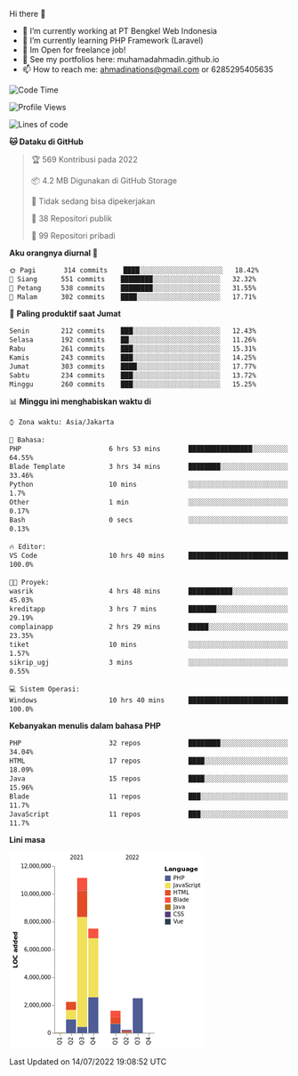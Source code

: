 Hi there 👋

- 🔭 I’m currently working at PT Bengkel Web Indonesia
- 🌱 I’m currently learning PHP Framework (Laravel)
- 📂 Im Open for freelance job!
- 🧷 See my portfolios here: muhamadahmadin.github.io
- 📫 How to reach me: ahmadinations@gmail.com or 6285295405635


<!--START_SECTION:waka-->
![Code Time](http://img.shields.io/badge/Code%20Time-0%20secs-blue)

![Profile Views](http://img.shields.io/badge/Profil%20dilihat-0-blue)

![Lines of code](https://img.shields.io/badge/Sejak%20Hello%20World%20aku%20telah%20menulis-25%20Million%20baris%20kode-blue)

**🐱 Dataku di GitHub** 

> 🏆 569 Kontribusi pada 2022
 > 
> 📦 4.2 MB Digunakan di GitHub Storage 
 > 
> 🚫 Tidak sedang bisa dipekerjakan
 > 
> 📜 38 Repositori publik 
 > 
> 🔑 99 Repositori pribadi  
 > 
**Aku orangnya diurnal 🐤** 

```text
🌞 Pagi       314 commits    ████░░░░░░░░░░░░░░░░░░░░░   18.42% 
🌆 Siang      551 commits    ████████░░░░░░░░░░░░░░░░░   32.32% 
🌃 Petang     538 commits    ████████░░░░░░░░░░░░░░░░░   31.55% 
🌙 Malam      302 commits    ████░░░░░░░░░░░░░░░░░░░░░   17.71%

```
📅 **Paling produktif saat Jumat** 

```text
Senin        212 commits    ███░░░░░░░░░░░░░░░░░░░░░░   12.43% 
Selasa       192 commits    ██░░░░░░░░░░░░░░░░░░░░░░░   11.26% 
Rabu         261 commits    ███░░░░░░░░░░░░░░░░░░░░░░   15.31% 
Kamis        243 commits    ███░░░░░░░░░░░░░░░░░░░░░░   14.25% 
Jumat        303 commits    ████░░░░░░░░░░░░░░░░░░░░░   17.77% 
Sabtu        234 commits    ███░░░░░░░░░░░░░░░░░░░░░░   13.72% 
Minggu       260 commits    ███░░░░░░░░░░░░░░░░░░░░░░   15.25%

```


📊 **Minggu ini menghabiskan waktu di** 

```text
⌚︎ Zona waktu: Asia/Jakarta

💬 Bahasa: 
PHP                      6 hrs 53 mins       ████████████████░░░░░░░░░   64.55% 
Blade Template           3 hrs 34 mins       ████████░░░░░░░░░░░░░░░░░   33.46% 
Python                   10 mins             ░░░░░░░░░░░░░░░░░░░░░░░░░   1.7% 
Other                    1 min               ░░░░░░░░░░░░░░░░░░░░░░░░░   0.17% 
Bash                     0 secs              ░░░░░░░░░░░░░░░░░░░░░░░░░   0.13%

🔥 Editor: 
VS Code                  10 hrs 40 mins      █████████████████████████   100.0%

🐱‍💻 Proyek: 
wasrik                   4 hrs 48 mins       ███████████░░░░░░░░░░░░░░   45.03% 
kreditapp                3 hrs 7 mins        ███████░░░░░░░░░░░░░░░░░░   29.19% 
complainapp              2 hrs 29 mins       █████░░░░░░░░░░░░░░░░░░░░   23.35% 
tiket                    10 mins             ░░░░░░░░░░░░░░░░░░░░░░░░░   1.57% 
sikrip_ugj               3 mins              ░░░░░░░░░░░░░░░░░░░░░░░░░   0.55%

💻 Sistem Operasi: 
Windows                  10 hrs 40 mins      █████████████████████████   100.0%

```

**Kebanyakan menulis dalam bahasa PHP** 

```text
PHP                      32 repos            ████████░░░░░░░░░░░░░░░░░   34.04% 
HTML                     17 repos            ████░░░░░░░░░░░░░░░░░░░░░   18.09% 
Java                     15 repos            ████░░░░░░░░░░░░░░░░░░░░░   15.96% 
Blade                    11 repos            ███░░░░░░░░░░░░░░░░░░░░░░   11.7% 
JavaScript               11 repos            ███░░░░░░░░░░░░░░░░░░░░░░   11.7%

```


**Lini masa**

![Chart not found](https://raw.githubusercontent.com/MuhamadAhmadin/MuhamadAhmadin/master/charts/bar_graph.png) 


 Last Updated on 14/07/2022 19:08:52 UTC
<!--END_SECTION:waka-->
